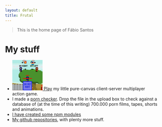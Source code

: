 ```yaml
---
layout: default
title: Frutal
---
```


<blockquote class="all-100">
    This is the home page of Fábio Santos
</blockquote>

# My stuff

 * [<img src="/img/mp.png"> Play](http://mpg.sl.pt/) my little pure-canvas client-server multiplayer action game.
 * I made a [porn checker](http://porncheck.frutal.pt/). Drop the file in the upload box to check against a database of (at the time of this writing) 700.000 porn films, tapes, shorts and animations.
 * [I have created some npm modules](http://npmjs.com/~fabiosantoscode)
 * [My github repositories](http://github.com/fabiosantoscode), with plenty more stuff.


